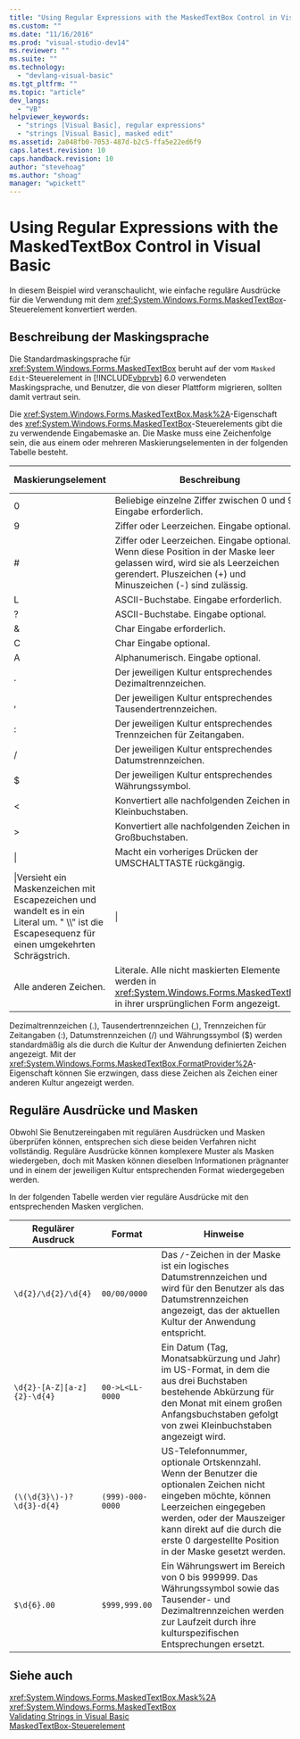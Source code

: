 ```yaml
---
title: "Using Regular Expressions with the MaskedTextBox Control in Visual Basic | Microsoft Docs"
ms.custom: ""
ms.date: "11/16/2016"
ms.prod: "visual-studio-dev14"
ms.reviewer: ""
ms.suite: ""
ms.technology: 
  - "devlang-visual-basic"
ms.tgt_pltfrm: ""
ms.topic: "article"
dev_langs: 
  - "VB"
helpviewer_keywords: 
  - "strings [Visual Basic], regular expressions"
  - "strings [Visual Basic], masked edit"
ms.assetid: 2a048fb0-7053-487d-b2c5-ffa5e22ed6f9
caps.latest.revision: 10
caps.handback.revision: 10
author: "stevehoag"
ms.author: "shoag"
manager: "wpickett"
---
```

# Using Regular Expressions with the MaskedTextBox Control in Visual Basic
In diesem Beispiel wird veranschaulicht, wie einfache reguläre Ausdrücke für die Verwendung mit dem <xref:System.Windows.Forms.MaskedTextBox>\-Steuerelement konvertiert werden.  
  
## Beschreibung der Maskingsprache  
 Die Standardmaskingsprache für <xref:System.Windows.Forms.MaskedTextBox> beruht auf der vom `Masked Edit`\-Steuerelement in [!INCLUDE[vbprvb](../../../../csharp/programming-guide/concepts/linq/includes/vbprvb_md.md)] 6.0 verwendeten Maskingsprache, und Benutzer, die von dieser Plattform migrieren, sollten damit vertraut sein.  
  
 Die <xref:System.Windows.Forms.MaskedTextBox.Mask%2A>\-Eigenschaft des <xref:System.Windows.Forms.MaskedTextBox>\-Steuerelements gibt die zu verwendende Eingabemaske an.  Die Maske muss eine Zeichenfolge sein, die aus einem oder mehreren Maskierungselementen in der folgenden Tabelle besteht.  
  
|Maskierungselement|Beschreibung|Element eines regulären Ausdrucks|  
|------------------------|------------------|---------------------------------------|  
|0|Beliebige einzelne Ziffer zwischen 0 und 9.  Eingabe erforderlich.|\\d|  
|9|Ziffer oder Leerzeichen.  Eingabe optional.|\[ \\d\]?|  
|\#|Ziffer oder Leerzeichen.  Eingabe optional.  Wenn diese Position in der Maske leer gelassen wird, wird sie als Leerzeichen gerendert.  Pluszeichen \(\+\) und Minuszeichen \(\-\) sind zulässig.|\[ \\d\+\-\]?|  
|L|ASCII\-Buchstabe.  Eingabe erforderlich.|\[a\-zA\-Z\]|  
|?|ASCII\-Buchstabe.  Eingabe optional.|\[a\-zA\-Z\]?|  
|&|Char  Eingabe erforderlich.|\[\\p{Ll}\\p{Lu}\\p{Lt}\\p{Lm}\\p{Lo}\]|  
|C|Char  Eingabe optional.|\[\\p{Ll}\\p{Lu}\\p{Lt}\\p{Lm}\\p{Lo}\]?|  
|A|Alphanumerisch.  Eingabe optional.|\\W|  
|.|Der jeweiligen Kultur entsprechendes Dezimaltrennzeichen.|Nicht verfügbar.|  
|,|Der jeweiligen Kultur entsprechendes Tausendertrennzeichen.|Nicht verfügbar.|  
|:|Der jeweiligen Kultur entsprechendes Trennzeichen für Zeitangaben.|Nicht verfügbar.|  
|\/|Der jeweiligen Kultur entsprechendes Datumstrennzeichen.|Nicht verfügbar.|  
|$|Der jeweiligen Kultur entsprechendes Währungssymbol.|Nicht verfügbar.|  
|\<|Konvertiert alle nachfolgenden Zeichen in Kleinbuchstaben.|Nicht verfügbar.|  
|\>|Konvertiert alle nachfolgenden Zeichen in Großbuchstaben.|Nicht verfügbar.|  
|&#124;|Macht ein vorheriges Drücken der UMSCHALTTASTE rückgängig.|Nicht verfügbar.|  
|\\|Versieht ein Maskenzeichen mit Escapezeichen und wandelt es in ein Literal um. "  \\\\" ist die Escapesequenz für einen umgekehrten Schrägstrich.|\\|  
|Alle anderen Zeichen.|Literale.  Alle nicht maskierten Elemente werden in <xref:System.Windows.Forms.MaskedTextBox> in ihrer ursprünglichen Form angezeigt.|Alle anderen Zeichen.|  
  
 Dezimaltrennzeichen \(.\), Tausendertrennzeichen \(,\), Trennzeichen für Zeitangaben \(:\), Datumstrennzeichen \(\/\) und Währungssymbol \($\) werden standardmäßig als die durch die Kultur der Anwendung definierten Zeichen angezeigt.  Mit der <xref:System.Windows.Forms.MaskedTextBox.FormatProvider%2A>\-Eigenschaft können Sie erzwingen, dass diese Zeichen als Zeichen einer anderen Kultur angezeigt werden.  
  
## Reguläre Ausdrücke und Masken  
 Obwohl Sie Benutzereingaben mit regulären Ausdrücken und Masken überprüfen können, entsprechen sich diese beiden Verfahren nicht vollständig.  Reguläre Ausdrücke können komplexere Muster als Masken wiedergeben, doch mit Masken können dieselben Informationen prägnanter und in einem der jeweiligen Kultur entsprechenden Format wiedergegeben werden.  
  
 In der folgenden Tabelle werden vier reguläre Ausdrücke mit den entsprechenden Masken verglichen.  
  
|Regulärer Ausdruck|Format|Hinweise|  
|------------------------|------------|--------------|  
|`\d{2}/\d{2}/\d{4}`|`00/00/0000`|Das `/`\-Zeichen in der Maske ist ein logisches Datumstrennzeichen und wird für den Benutzer als das Datumstrennzeichen angezeigt, das der aktuellen Kultur der Anwendung entspricht.|  
|`\d{2}-[A-Z][a-z]{2}-\d{4}`|`00->L<LL-0000`|Ein Datum \(Tag, Monatsabkürzung und Jahr\) im US\-Format, in dem die aus drei Buchstaben bestehende Abkürzung für den Monat mit einem großen Anfangsbuchstaben gefolgt von zwei Kleinbuchstaben angezeigt wird.|  
|`(\(\d{3}\)-)?  \d{3}-d{4}`|`(999)-000-0000`|US\-Telefonnummer, optionale Ortskennzahl.  Wenn der Benutzer die optionalen Zeichen nicht eingeben möchte, können Leerzeichen eingegeben werden, oder der Mauszeiger kann direkt auf die durch die erste 0 dargestellte Position in der Maske gesetzt werden.|  
|`$\d{6}.00`|`$999,999.00`|Ein Währungswert im Bereich von 0 bis 999999.  Das Währungssymbol sowie das Tausender\- und Dezimaltrennzeichen werden zur Laufzeit durch ihre kulturspezifischen Entsprechungen ersetzt.|  
  
## Siehe auch  
 <xref:System.Windows.Forms.MaskedTextBox.Mask%2A>   
 <xref:System.Windows.Forms.MaskedTextBox>   
 [Validating Strings in Visual Basic](../../../../visual-basic/programming-guide/language-features/strings/validating-strings.md)   
 [MaskedTextBox\-Steuerelement](../Topic/MaskedTextBox%20Control%20\(Windows%20Forms\).md)